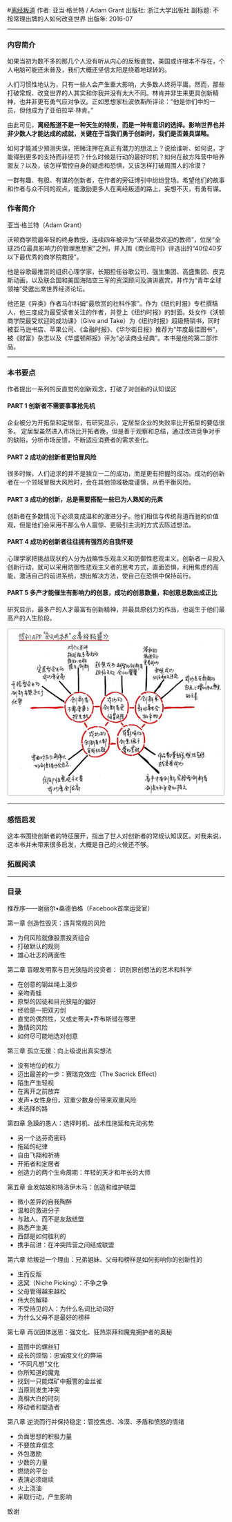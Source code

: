 #[离经叛道](https://book.douban.com/subject/26823208/)
作者:  亚当·格兰特 / Adam Grant
出版社: 浙江大学出版社
副标题: 不按常理出牌的人如何改变世界
出版年: 2016-07
***
### 内容简介 
如果当初为数不多的那几个人没有听从内心的反叛直觉，美国或许根本不存在，个人电脑可能还未普及，我们大概还坚信太阳是绕着地球转的。

人们习惯性地认为，只有一些人会产生重大影响，大多数人终将平庸。然而，那些打破常规、改变世界的人其实和你我并没有太大不同。林肯并非生来更具创新精神，也并非更有勇气应对争议。正如思想家杜波依斯所评论：“他是你们中的一员，但他成为了亚伯拉罕·林肯。”

由此可见，**离经叛道不是一种天生的特质，而是一种有意识的选择。影响世界也并非少数人才能达成的成就，关键在于当我们勇于创新时，我们是否兼具谋略。**

如何才能减少预测失误，把赌注押在真正有潜力的想法上？说给谁听、如何说，才能得到更多的支持而非惩罚？什么时候是行动的最好时机？如何在敌方阵营中培养盟友？以及，该怎样管控自身的疑虑和恐惧，又该怎样打破周围人的冷漠？

一群有趣、有胆、有谋的创新者，在作者的旁征博引中纷纷登场。希望他们的故事和作者与众不同的观点，能激励更多人在离经叛道的路上，妄想不灭，有勇有谋。

### 作者简介 
亚当·格兰特（Adam Grant）

沃顿商学院最年轻的终身教授，连续四年被评为“沃顿最受欢迎的教师”，位居“全球25位最具影响力的管理思想家”之列，并入围《商业周刊》评选出的“40位40岁以下最优秀的商学院教授”。

他是谷歌最推崇的组织心理学家，长期担任谷歌公司、强生集团、高盛集团、皮克斯动画，以及联合国和美国海陆空三军的资深顾问及演讲嘉宾，并作为“青年全球领袖”受邀出席世界经济论坛。

他还是《异类》作者马尔科姆“最欣赏的社科作家”。作为《纽约时报》专栏撰稿人，他三度成为最受读者关注的作者，并登上《纽约时报》的封面。处女作《沃顿商学院最受欢迎的成功课》（Give and Take）为《纽约时报》超级畅销书，同时被亚马逊书店、苹果公司、《金融时报》、《华尔街日报》推荐为“年度最佳图书”，被《财富》杂志以及《华盛顿邮报》评为“必读商业经典”。本书是他的第二部作品。
***
### 本书要点
作者提出一系列的反直觉的创新观念，打破了对创新的认知误区
#### PART 1  创新者不需要事事抢先机
企业被分为开拓型和定居型，有研究显示，定居型企业的失败率比开拓型的要低很多。
定居型虽然进入市场比开拓者晚，但是善于观察和总结，通过改进竞争对手的缺陷，分析市场反馈，不断适应消费者的需求变化。

#### PART 2 成功的创新者更怕冒风险
很多时候，人们追求的并不是独立一二的成功，而是更有把握的成功。成功的创新者在一个领域冒极大风险时，会在其他领域极度谨慎，从而平衡风险。

#### PART 3 成功的创新，总是需要搭配一些已为人熟知的元素
创新者在多数情况下必须变成温和的激进分子。他们相信与传统背道而驰的价值观，但是他们会采用不那么令人震惊、更吸引主流的方式去陈述想法。

#### PART 4 成功的创新者往往拥有强烈的自我怀疑
心理学家把挑战现状的人分为战略性乐观主义和防御性悲观主义。创新者一旦投入创新行动，就可以采用防御性悲观主义者的思考方式，直面恐惧，利用焦虑的高能，激活自己的前进系统，想出解决方法，使自己在恐惧中保持前行。

#### PART 5 多产才能催生有影响力的创意，成功的创意数量，和创意总数出成正比
研究显示，最多产的人才最富有创新精神，并最具原创力的作品，也诞生于他们最高产的人生阶段。

![](./_image/2017-05-29-07-58-11.jpg)

***
### 感悟启发
这本书围绕创新者的特征展开，指出了世人对创新者的常规认知误区。对我来说，这本书并未带来很多启发，大概是自己的火候还不够。

### 拓展阅读
***
### 目录
推荐序——谢丽尔•桑德伯格（Facebook首席运营官）

第一章 创造性毁灭：违背常规的风险
- 为何风险就像股票投资组合
- 打破默认的规则
- 雄心壮志的两面性

第二章 盲眼发明家与目光狭隘的投资者： 识别原创想法的艺术和科学
- 在创意的钢丝绳上漫步
- 亲吻青蛙
- 原型的囚徒和目光狭隘的偏好
- 经验是一把双刃剑
- 直觉的偶然性，又或史蒂夫•乔布斯错在哪里
- 激情的风险
- 如何尽可能地选对创意

第三章 孤立无援：向上级说出真实想法
- 没有地位的权力
- 迈出最差的一步：赛瑞克效应（The Sacrick Effect）
- 陌生产生轻视
- 在离开之前放弃
- 发声+女性身份，双重少数身份带来双重风险
- 未选择的路

第四章 急躁的愚人：选择时机、战术性拖延和先动劣势
- 另一个达芬奇密码
- 拖延的纪律
- 自由飞翔和祈祷
- 开拓者和定居者
- 创造力的两个生命周期：年轻的天才和年长的大师

第五章 金发姑娘和特洛伊木马：创造和维护联盟
- 微小差异的自我陶醉
- 温和的激进分子
- 与敌人、而不是友敌结盟
- 熟悉产生美
- 西部是如何胜利的
- 携手前进：在冲突阵营之间结成联盟

第六章 给叛逆一个理由：兄弟姐妹、父母和榜样是如何影响你的创新性的
- 生而反叛
- 选窝（Niche Picking）：不争之争
- 父母管得越来越松
- 伟大的解释
- 不受待见的人：为什么名词比动词好
- 为什么父母不是最好的榜样

第七章 再议团体迷思：强文化、狂热崇拜和魔鬼拥护者的奥秘
- 蓝图中的螺丝钉
- 成长的烦恼：忠诚度文化的弊端
- “不同凡想”文化
- 你所知道的魔鬼
- 找到一只能煤矿中报警的金丝雀
- 当原则发生冲突
- 真相大白的时刻
- 移动者和塑造者

第八章 逆流而行并保持稳定：管控焦虑、冷漠、矛盾和愤怒的情绪
- 负面思想的积极力量
- 不要放弃信念
- 外包激励
- 少数的力量
- 燃烧的平台
- 表演必须继续
- 火上浇油
- 采取行动，产生影响

致谢